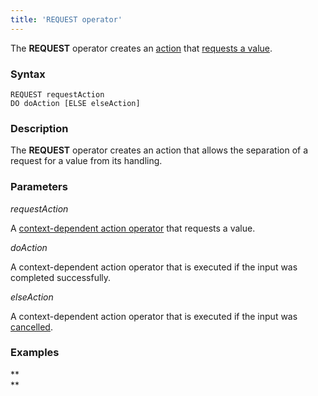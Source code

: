 ```yaml
---
title: 'REQUEST operator'
---
```


The **REQUEST** operator creates an [action](Actions.md) that [requests a value](Value_request_REQUEST_.md).

### Syntax

    REQUEST requestAction 
    DO doAction [ELSE elseAction]

### Description

The **REQUEST** operator creates an action that allows the separation of a request for a value from its handling.

### Parameters

*requestAction*

A [context-dependent action operator](Action-operator_36307157.html#Actionoperator-contextdependent) that requests a value.

*doAction*

A context-dependent action operator that is executed if the input was completed successfully.

*elseAction*

A context-dependent action operator that is executed if the input was [cancelled](Value-input_35520941.html#Valueinput-result).

### Examples


**  
**
